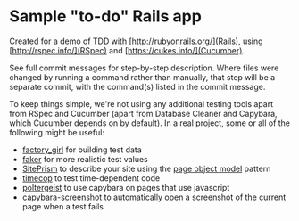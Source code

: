 # Sample "to-do" Rails app

Created for a demo of TDD with [http://rubyonrails.org/](Rails), using
[http://rspec.info/](RSpec) and [https://cukes.info/](Cucumber).

See full commit messages for step-by-step description. Where files were changed
by running a command rather than manually, that step will be a separate commit,
with the command(s) listed in the commit message.

To keep things simple, we're not using any additional testing tools apart from
RSpec and Cucumber (apart from Database Cleaner and Capybara, which Cucumber
depends on by default). In a real project, some or all of the following might
be useful:

* [factory_girl](https://github.com/thoughtbot/factory_girl) for building test
  data
* [faker](https://github.com/stympy/faker) for more realistic test values
* [SitePrism](https://github.com/natritmeyer/site_prism) to describe your site
  using the [page object model](http://martinfowler.com/bliki/PageObject.html)
  pattern
* [timecop](https://github.com/travisjeffery/timecop) to test time-dependent
  code
* [poltergeist](https://github.com/teampoltergeist/poltergeist) to use
  capybara on pages that use javascript
* [capybara-screenshot](https://github.com/mattheworiordan/capybara-screenshot)
  to automatically open a screenshot of the current page when a test fails
